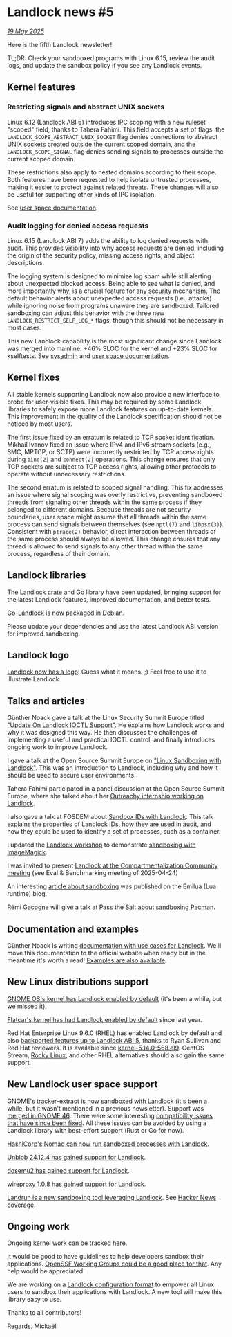 # Landlock news #5

[*19 May 2025*](https://lore.kernel.org/landlock/20250519.ceihohf6a3uT@digikod.net/)

Here is the fifth Landlock newsletter!

TL;DR: Check your sandboxed programs with Linux 6.15, review the audit
logs, and update the sandbox policy if you see any Landlock events.

## Kernel features

### Restricting signals and abstract UNIX sockets

Linux 6.12 (Landlock ABI 6) introduces IPC scoping with a new ruleset
"scoped" field, thanks to Tahera Fahimi.  This field accepts a set of
flags: the `LANDLOCK_SCOPE_ABSTRACT_UNIX_SOCKET` flag denies connections
to abstract UNIX sockets created outside the current scoped domain, and
the `LANDLOCK_SCOPE_SIGNAL` flag denies sending signals to processes
outside the current scoped domain.

These restrictions also apply to nested domains according to their
scope.  Both features have been requested to help isolate untrusted
processes, making it easier to protect against related threats.  These
changes will also be useful for supporting other kinds of IPC isolation.

See [user space documentation](https://docs.kernel.org/userspace-api/landlock.html#scope-flags).

### Audit logging for denied access requests

Linux 6.15 (Landlock ABI 7) adds the ability to log denied requests with
audit.  This provides visibility into why access requests are denied,
including the origin of the security policy, missing access rights, and
object descriptions.

The logging system is designed to minimize log spam while still alerting
about unexpected blocked access.  Being able to see what is denied, and
more importantly why, is a crucial feature for any security mechanism.
The default behavior alerts about unexpected access requests (i.e.,
attacks) while ignoring noise from programs unaware they are sandboxed.
Tailored sandboxing can adjust this behavior with the three new
`LANDLOCK_RESTRICT_SELF_LOG_*` flags, though this should not be necessary
in most cases.

This new Landlock capability is the most significant change since
Landlock was merged into mainline: +46% SLOC for the kernel and +23%
SLOC for kselftests.  See [sysadmin](https://docs.kernel.org/admin-guide/LSM/landlock.html#audit)
and [user space documentation](https://docs.kernel.org/userspace-api/landlock.html#c.sys_landlock_restrict_self).

## Kernel fixes

All stable kernels supporting Landlock now also provide a new interface
to probe for user-visible fixes.  This may be required by some Landlock
libraries to safely expose more Landlock features on up-to-date kernels.
This improvement in the quality of the Landlock specification should not
be noticed by most users.

The first issue fixed by an erratum is related to TCP socket
identification.  Mikhail Ivanov fixed an issue where IPv4 and IPv6
stream sockets (e.g., SMC, MPTCP, or SCTP) were incorrectly restricted
by TCP access rights during `bind(2)` and `connect(2)` operations.  This
change ensures that only TCP sockets are subject to TCP access rights,
allowing other protocols to operate without unnecessary restrictions.

The second erratum is related to scoped signal handling.  This fix
addresses an issue where signal scoping was overly restrictive,
preventing sandboxed threads from signaling other threads within the
same process if they belonged to different domains.  Because threads are
not security boundaries, user space might assume that all threads within
the same process can send signals between themselves (see `nptl(7)` and
`libpsx(3)`).  Consistent with `ptrace(2)` behavior, direct interaction
between threads of the same process should always be allowed.  This
change ensures that any thread is allowed to send signals to any other
thread within the same process, regardless of their domain.

## Landlock libraries

The [Landlock crate](https://github.com/landlock-lsm/rust-landlock/blob/main/CHANGELOG.md#v042)
and Go library have been updated, bringing support
for the latest Landlock features, improved documentation, and better
tests.

[Go-Landlock is now packaged in Debian](https://bugs.debian.org/cgi-bin/bugreport.cgi?bug=1096137).

Please update your dependencies and use the latest Landlock ABI version
for improved sandboxing.

## Landlock logo

[Landlock now has a logo](https://github.com/landlock-lsm/landlock-logo)!  Guess what it means.  ;)
Feel free to use it to illustrate Landlock.

## Talks and articles

Günther Noack gave a talk at the Linux Security Summit Europe titled
["Update On Landlock IOCTL Support"](https://lsseu2024.sched.com/event/1ebVW).
He explains how Landlock works and why it was designed this way.  He
then discusses the challenges of implementing a useful and practical
IOCTL control, and finally introduces ongoing work to improve Landlock.

I gave a talk at the Open Source Summit Europe on
["Linux Sandboxing with Landlock"](https://osseu2024.sched.com/event/1ej3a).
This was an introduction to Landlock, including why and how it should be
used to secure user environments.

Tahera Fahimi participated in a panel discussion at the Open Source
Summit Europe, where she talked about her
[Outreachy internship working on Landlock](https://osseu2024.sched.com/event/1ej1w).


I also gave a talk at FOSDEM about
[Sandbox IDs with Landlock](https://fosdem.org/2025/schedule/event/fosdem-2025-6071-sandbox-ids-with-landlock/).
This talk explains the properties of Landlock IDs, how they are used in
audit, and how they could be used to identify a set of processes, such
as a container.

I updated the [Landlock workshop](https://github.com/landlock-lsm/workshop-imagemagick)
to demonstrate [sandboxing with ImageMagick](https://landlock.io/talks/2025-01-29_landlock-workshop.pdf).

I was invited to present
[Landlock at the Compartmentalization Community meeting](https://drive.google.com/drive/folders/129kNPaTriApmdRU4OFwl3KwDYJlIXLEH)
(see Eval & Benchmarking meeting of 2025-04-24)

An interesting [article about sandboxing](https://blog.emilua.org/2025/01/12/software-sandboxing-basics/)
was published on the Emilua (Lua runtime) blog.

Rémi Gacogne will give a talk at Pass the Salt about
[sandboxing Pacman](https://cfp.pass-the-salt.org/pts2025/talk/FUL7LS/).

## Documentation and examples

Günther Noack is writing [documentation with use cases for Landlock](https://wiki.gnoack.org/UsingLandlock).
We'll move this documentation to the official website when ready but in
the meantime it's worth a read! [Examples are also available](https://github.com/gnoack/landlock-examples).

## New Linux distributions support

[GNOME OS's kernel has Landlock enabled by default](https://gitlab.gnome.org/GNOME/gnome-build-meta/-/merge_requests/2559)
(it's been a while, but we missed it).

[Flatcar's kernel has had Landlock enabled by default](https://github.com/flatcar/scripts/pull/2158)
since last year.

Red Hat Enterprise Linux 9.6.0 (RHEL) has enabled Landlock by default
and also [backported features up to Landlock ABI 5](https://gitlab.com/redhat/centos-stream/src/kernel/centos-stream-9/-/commit/9039cec1ed523025381bdbc62cb924601be5059b),
thanks to Ryan Sullivan and Red Hat reviewers.
It is available since [kernel-5.14.0-568.el9](https://gitlab.com/redhat/centos-stream/src/kernel/centos-stream-9/-/commit/5ba435c29b4704e87af1a0fd291ea6610ff5af92).
CentOS Stream, [Rocky Linux](https://bugs.rockylinux.org/view.php?id=7987),
and other RHEL alternatives should also gain the same support.

## New Landlock user space support

GNOME's [tracker-extract is now sandboxed with Landlock](https://gitlab.gnome.org/GNOME/localsearch/-/merge_requests/499)
(it's been a while, but it wasn't mentioned in a previous newsletter).
Support was [merged in GNOME 46](https://gitlab.gnome.org/Teams/Websites/release.gnome.org/-/issues/37).
There were some interesting [compatibility issues that have since been fixed](https://gitlab.gnome.org/GNOME/localsearch/-/issues/319#note_2046228).
All these issues can be avoided by using a Landlock library with
best-effort support (Rust or Go for now).

[HashiCorp's Nomad can now run sandboxed processes with Landlock](https://developer.hashicorp.com/nomad/plugins/drivers/exec2).

[Unblob 24.12.4 has gained support for Landlock](https://github.com/onekey-sec/unblob/pull/1022).

[dosemu2 has gained support for Landlock](https://github.com/dosemu2/dosemu2/pull/2344).

[wireproxy 1.0.8 has gained support for Landlock](https://github.com/pufferffish/wireproxy/pull/108).

[Landrun is a new sandboxing tool leveraging Landlock](https://github.com/Zouuup/landrun).
See [Hacker News coverage](https://news.ycombinator.com/item?id=43445662).

## Ongoing work

Ongoing [kernel work can be tracked here](https://github.com/orgs/landlock-lsm/projects/1).

It would be good to have guidelines to help developers sandbox their
applications. [OpenSSF Working Groups could be a good place for that](https://github.com/ossf/wg-best-practices-os-developers/issues/631).
Any help would be appreciated.

We are working on a [Landlock configuration format](https://github.com/landlock-lsm/landlockconfig)
to empower all Linux users to sandbox their applications with Landlock.
A new tool will make this library easy to use.


Thanks to all contributors!

Regards,
 Mickaël
